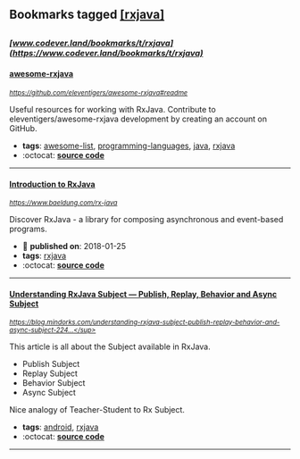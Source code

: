 ## Bookmarks tagged [[rxjava]](https://www.codever.land/search?q=[rxjava])

_<sup><sup>[www.codever.land/bookmarks/t/rxjava](https://www.codever.land/bookmarks/t/rxjava)</sup></sup>_
---
#### [awesome-rxjava](https://github.com/eleventigers/awesome-rxjava#readme)
_<sup>https://github.com/eleventigers/awesome-rxjava#readme</sup>_

Useful resources for working with RxJava. Contribute to eleventigers/awesome-rxjava development by creating an account on GitHub.
* **tags**: [awesome-list](../tagged/awesome-list.md), [programming-languages](../tagged/programming-languages.md), [java](../tagged/java.md), [rxjava](../tagged/rxjava.md)
* :octocat: **[source code](https://github.com/eleventigers/awesome-rxjava#readme)**
---
#### [Introduction to RxJava](https://www.baeldung.com/rx-java)
_<sup>https://www.baeldung.com/rx-java</sup>_

Discover RxJava - a library for composing asynchronous and event-based programs.
* :calendar: **published on**: 2018-01-25
* **tags**: [rxjava](../tagged/rxjava.md)
* :octocat: **[source code](https://github.com/eugenp/tutorials/tree/master/rxjava)**
---
#### [Understanding RxJava Subject — Publish, Replay, Behavior and Async Subject](https://blog.mindorks.com/understanding-rxjava-subject-publish-replay-behavior-and-async-subject-224d663d452f)
_<sup>https://blog.mindorks.com/understanding-rxjava-subject-publish-replay-behavior-and-async-subject-224...</sup>_

This article is all about the Subject available in RxJava.
* Publish Subject
* Replay Subject
* Behavior Subject
* Async Subject

Nice analogy of Teacher-Student to Rx Subject.
* **tags**: [android](../tagged/android.md), [rxjava](../tagged/rxjava.md)
* :octocat: **[source code](https://github.com/amitshekhariitbhu/RxJava2-Android-Samples)**
---
